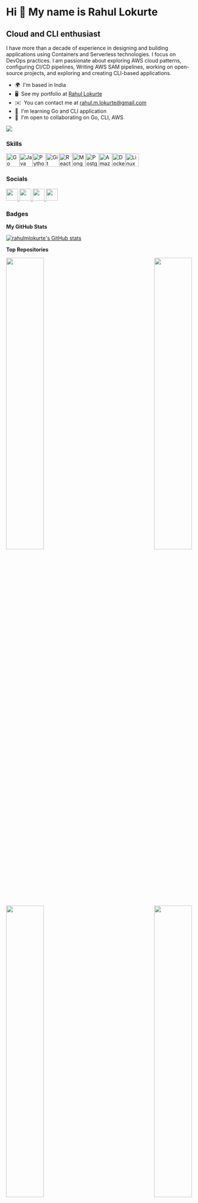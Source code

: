 Hi 👋 My name is Rahul Lokurte
==============================

Cloud and CLI enthusiast
------------------------

I have more than a decade of experience in designing and building applications using Containers and Serverless technologies. I focus on DevOps practices. I am passionate about exploring AWS cloud patterns, configuring CI/CD pipelines, Writing AWS SAM pipelines, working on open-source projects, and exploring and creating CLI-based applications.

* 🌍  I'm based in India
* 🖥️  See my portfolio at [Rahul Lokurte](http://rahullokurte.com/)
* ✉️  You can contact me at [rahul.m.lokurte@gmail.com](mailto:rahul.m.lokurte@gmail.com)
* 🧠  I'm learning Go and CLI application
* 🤝  I'm open to collaborating on Go, CLI, AWS

<a href="https://www.github.com/rahulmlokurte" target="_blank" rel="noreferrer"><img
src="https://img.shields.io/github/followers/rahulmlokurte?logo=github&style=for-the-badge&color=84cc16&labelColor=000000" /></a>

### Skills


<p align="left">
<a href="https://go.dev/doc/" target="_blank" rel="noreferrer"><img src="https://raw.githubusercontent.com/danielcranney/readme-generator/main/public/icons/skills/go-colored.svg" width="36" height="36" alt="Go" /></a><a href="https://www.oracle.com/java/" target="_blank" rel="noreferrer"><img src="https://raw.githubusercontent.com/danielcranney/readme-generator/main/public/icons/skills/java-colored.svg" width="36" height="36" alt="Java" /></a><a href="https://www.python.org/" target="_blank" rel="noreferrer"><img src="https://raw.githubusercontent.com/danielcranney/readme-generator/main/public/icons/skills/python-colored.svg" width="36" height="36" alt="Python" /></a><a href="https://git-scm.com/" target="_blank" rel="noreferrer"><img src="https://raw.githubusercontent.com/danielcranney/readme-generator/main/public/icons/skills/git-colored.svg" width="36" height="36" alt="Git" /></a><a href="https://reactjs.org/" target="_blank" rel="noreferrer"><img src="https://raw.githubusercontent.com/danielcranney/readme-generator/main/public/icons/skills/react-colored.svg" width="36" height="36" alt="React" /></a><a href="https://www.mongodb.com/" target="_blank" rel="noreferrer"><img src="https://raw.githubusercontent.com/danielcranney/readme-generator/main/public/icons/skills/mongodb-colored.svg" width="36" height="36" alt="MongoDB" /></a><a href="https://www.postgresql.org/" target="_blank" rel="noreferrer"><img src="https://raw.githubusercontent.com/danielcranney/readme-generator/main/public/icons/skills/postgresql-colored.svg" width="36" height="36" alt="PostgreSQL" /></a><a href="https://aws.amazon.com" target="_blank" rel="noreferrer"><img src="https://raw.githubusercontent.com/danielcranney/readme-generator/main/public/icons/skills/aws-colored-dark.svg" width="36" height="36" alt="Amazon Web Services" /></a><a href="https://www.docker.com/" target="_blank" rel="noreferrer"><img src="https://raw.githubusercontent.com/danielcranney/readme-generator/main/public/icons/skills/docker-colored.svg" width="36" height="36" alt="Docker" /></a><a href="https://www.linux.org" target="_blank" rel="noreferrer"><img src="https://raw.githubusercontent.com/danielcranney/readme-generator/main/public/icons/skills/linux-colored.svg" width="36" height="36" alt="Linux" /></a>
</p>


### Socials

<p align="left"> <a href="https://www.github.com/rahulmlokurte" target="_blank" rel="noreferrer"> <picture> <source media="(prefers-color-scheme: dark)" srcset="https://raw.githubusercontent.com/danielcranney/readme-generator/main/public/icons/socials/github-dark.svg" /> <source media="(prefers-color-scheme: light)" srcset="https://raw.githubusercontent.com/danielcranney/readme-generator/main/public/icons/socials/github.svg" /> <img src="https://raw.githubusercontent.com/danielcranney/readme-generator/main/public/icons/socials/github.svg" width="32" height="32" /> </picture> </a> <a href="https://www.linkedin.com/in/rahullokurte" target="_blank" rel="noreferrer"> <picture> <source media="(prefers-color-scheme: dark)" srcset="https://raw.githubusercontent.com/danielcranney/readme-generator/main/public/icons/socials/linkedin-dark.svg" /> <source media="(prefers-color-scheme: light)" srcset="https://raw.githubusercontent.com/danielcranney/readme-generator/main/public/icons/socials/linkedin.svg" /> <img src="https://raw.githubusercontent.com/danielcranney/readme-generator/main/public/icons/socials/linkedin.svg" width="32" height="32" /> </picture> </a> <a href="https://www.x.com/RahulLokurte" target="_blank" rel="noreferrer"> <picture> <source media="(prefers-color-scheme: dark)" srcset="https://raw.githubusercontent.com/danielcranney/readme-generator/main/public/icons/socials/twitter-dark.svg" /> <source media="(prefers-color-scheme: light)" srcset="https://raw.githubusercontent.com/danielcranney/readme-generator/main/public/icons/socials/twitter.svg" /> <img src="https://raw.githubusercontent.com/danielcranney/readme-generator/main/public/icons/socials/twitter.svg" width="32" height="32" /> </picture> </a> <a href="https://www.youtube.com/@RahulLokurte" target="_blank" rel="noreferrer"> <picture> <source media="(prefers-color-scheme: dark)" srcset="undefined" /> <source media="(prefers-color-scheme: light)" srcset="https://raw.githubusercontent.com/danielcranney/readme-generator/main/public/icons/socials/youtube.svg" /> <img src="https://raw.githubusercontent.com/danielcranney/readme-generator/main/public/icons/socials/youtube.svg" width="32" height="32" /> </picture> </a></p>

### Badges

<b>My GitHub Stats</b>

<a href="http://www.github.com/rahulmlokurte"><img src="https://github-readme-stats.vercel.app/api?username=rahulmlokurte&show_icons=true&hide=&count_private=true&title_color=84cc16&text_color=ec4899&icon_color=84cc16&bg_color=000000&hide_border=true&show_icons=true" alt="rahulmlokurte's GitHub stats" /></a>

<b>Top Repositories</b>

<div width="100%" align="center"><a href="https://github.com/rahulmlokurte/akl" align="left"><img align="left" width="45%" src="https://github-readme-stats.vercel.app/api/pin/?username=rahulmlokurte&repo=akl&title_color=84cc16&text_color=ec4899&icon_color=84cc16&bg_color=000000&hide_border=true&locale=en" /></a><a href="https://github.com/rahulmlokurte/script-hub" align="right"><img align="right" width="45%" src="https://github-readme-stats.vercel.app/api/pin/?username=rahulmlokurte&repo=script-hub&title_color=84cc16&text_color=ec4899&icon_color=84cc16&bg_color=000000&hide_border=true&locale=en" /></a></div><br /><br /><br /><br /><br /><br /><br />

<br /><br /><br /><br /><br />

<div width="100%" align="center"><a href="https://github.com/rahulmlokurte/local-software-install-scripts" align="left"><img align="left" width="45%" src="https://github-readme-stats.vercel.app/api/pin/?username=rahulmlokurte&repo=local-software-install-scripts&title_color=84cc16&text_color=ec4899&icon_color=84cc16&bg_color=000000&hide_border=true&locale=en" /></a><a href="https://github.com/rahulmlokurte/devops-stuff" align="right"><img align="right" width="45%" src="https://github-readme-stats.vercel.app/api/pin/?username=rahulmlokurte&repo=devops-stuff&title_color=84cc16&text_color=ec4899&icon_color=84cc16&bg_color=000000&hide_border=true&locale=en" /></a></div>
